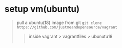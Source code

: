 # setup vm(ubuntu)
> pull a ubuntu(18) image from git ``` git clone https://github.com/justmeandopensource/vagrant ```
>> inside vagrant > vagrantfiles > ubunutu18 
>>> ``` vi Vagrantfile